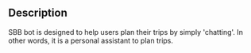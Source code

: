 
## Description

SBB bot is designed to help users plan their trips by simply 'chatting'. 
In other words, it is a personal assistant to plan trips. 
